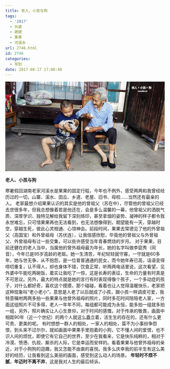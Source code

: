 ```yaml
---
title: 老人、小孩与狗
tags:
  - '2017'
  - 外婆
  - 姥姥
  - 果果
  - 河溪水
url: 2746.html
id: 2746
categories:
  - 写到
date: 2017-08-17 17:00:48
---
```


[![老人小孩与狗](/images/uploads/2017/08/老人小孩与狗.jpg)](/images/uploads/2017/08/老人小孩与狗.jpg)

**老人、小孩与狗**

寒暑假回湖南老家河溪水是果果的固定行程，今年也不例外，感受两两和我曾经经历过的一切，山寨、溪水、田丘、乡道、老屋、旧书、母校……当然还有最亲的人。 老家最想介绍果果认识的其实是他的曾祖父（苏在中），尽管他的曾祖父已经去世很多年，但我总想像着若是他还在，会是多么温馨的一幕，他曾祖父的洒脱气质、深厚学识、独特见解给我留下深刻烙印，甚至拿烟的姿势、凝神的样子都令我永世难忘，只可惜果果再也无法看到，也无法想像得到，期望能有一天，穿越时空，穿越生死，彼此心灵相通、心领神会。前段时间，果果去常德见了他的外曾祖父（高国宝）和外曾祖母（苏伏连），让我倍感欣慰，毕竟他的曾祖父与外曾祖父、外曾祖母有过一些交集，可以些许感受当年青春燃烧的岁月。 对于果果，目前还健在的老人当中，当属他的曾外祖母最为年长，她的名字叫做李窈秀（同音），今年已是95岁高龄的老妪。她一生清苦，年纪轻轻就守寡，一守就是60多年，她与世无争、从不抱怨，是一位普普通通的民女，而今她年寿已高，话语变得唠叨重复，认不得人，却也身体不错，饮食正常，听两两电话里说，这次看望，见外婆中午能吃两碗饭，着实让我吃了一惊，这是长寿的表征，生命的力量有时真是不可思议。另外，最大的特点就是她的言行有时表现得像个孩子，一个多动症的孩子，对什么都好奇，喜欢这个摸摸，那个碰碰，看着也让人觉得温暖快乐，老家把这种现象叫“老小老小”，意思是人老了以后就成了小孩，跟小孩一样调皮可爱，我特意嘱咐两两多拍一些果果与他曾外祖母的照片，同时多花时间陪陪老人家，一方面这组照片不可多得，老人一年年不同，每组都可能成为永恒，能多拍一组就多拍一组，另外，照片确实让人心生景仰，对于时间的感慨，对于传承的敬畏，画面中相距90年（近一个世纪）的两个人就这么矗立着，活生生的存在的，还有什么更可贵、更美的呢。 有时想想一群人的相处，一家人的相处，莫不为小事纷争怨恨，到头来不过尔尔，就如画面中果果手里抱着的小狗，它不懂人间的爱恨，也不识人间的烦忧，即使它有它自己的世界，至少在我看来，它是快乐纯粹的，相对于冷漠、愤懑、仇视、厮杀的人际，它是幸运而安祥的。看着果果与他曾外祖母的亲近，对于小狗狗的逗趣，我又怎能不由衷的喜悦。我多么庆幸我的前半生有这么美好的经历，让我看到这么美丽的画面，感受到这么动人的场景。 **年轻时不烦不腻**，**年迈时不离不弃**，这是我对人生的最后倾诉。